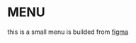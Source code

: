 # MENU

this is a small menu is builded from [figma](https://www.figma.com/file/c8VlgyYwL7xe1wRSvyUUoh/Club-Project-%231?type=design&node-id=0%3A1&mode=design&t=I2mkGqA4R3s1RgpR-1)
